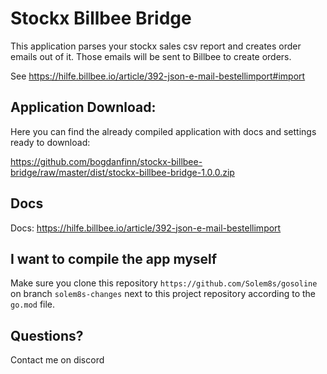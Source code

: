 # Stockx Billbee Bridge

This application parses your stockx sales csv report and creates order emails out of it. 
Those emails will be sent to Billbee to create orders. 

See https://hilfe.billbee.io/article/392-json-e-mail-bestellimport#import

## Application Download:
Here you can find the already compiled application with docs and settings ready to download:

https://github.com/bogdanfinn/stockx-billbee-bridge/raw/master/dist/stockx-billbee-bridge-1.0.0.zip

## Docs
Docs: https://hilfe.billbee.io/article/392-json-e-mail-bestellimport

## I want to compile the app myself
Make sure you clone this repository `https://github.com/Solem8s/gosoline` on branch `solem8s-changes` next to this project repository according to the `go.mod` file.

## Questions?
Contact me on discord
